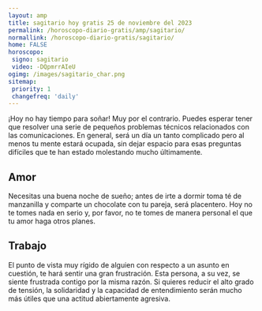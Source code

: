 ```yaml
---
layout: amp
title: sagitario hoy gratis 25 de noviembre del 2023 
permalink: /horoscopo-diario-gratis/amp/sagitario/
normallink: /horoscopo-diario-gratis/sagitario/
home: FALSE
horoscopo:
 signo: sagitario
 video: -DQpmrrAIeU
ogimg: /images/sagitario_char.png
sitemap:
 priority: 1
 changefreq: 'daily'
---
```



¡Hoy no hay tiempo para soñar! Muy por el contrario. Puedes esperar tener que resolver una serie de pequeños problemas técnicos relacionados con las comunicaciones. En general, será un día un tanto complicado pero al menos tu mente estará ocupada, sin dejar espacio para esas preguntas difíciles que te han estado molestando mucho últimamente.

## Amor

Necesitas una buena noche de sueño; antes de irte a dormir toma té de manzanilla y comparte un chocolate con tu pareja, será placentero. Hoy no te tomes nada en serio y, por favor, no te tomes de manera personal el que tu amor haga otros planes.

## Trabajo

El punto de vista muy rígido de alguien con respecto a un asunto en cuestión, te hará sentir una gran frustración. Esta persona, a su vez, se siente frustrada contigo por la misma razón. Si quieres reducir el alto grado de tensión, la solidaridad y la capacidad de entendimiento serán mucho más útiles que una actitud abiertamente agresiva.